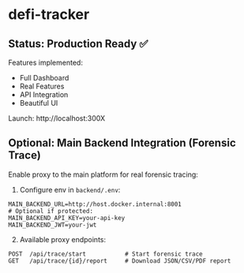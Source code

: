 # defi-tracker

## Status: Production Ready ✅

Features implemented:
- Full Dashboard
- Real Features
- API Integration
- Beautiful UI

Launch: http://localhost:300X

## Optional: Main Backend Integration (Forensic Trace)

Enable proxy to the main platform for real forensic tracing:

1) Configure env in `backend/.env`:
```
MAIN_BACKEND_URL=http://host.docker.internal:8001
# Optional if protected:
MAIN_BACKEND_API_KEY=your-api-key
MAIN_BACKEND_JWT=your-jwt
```

2) Available proxy endpoints:
```
POST  /api/trace/start           # Start forensic trace
GET   /api/trace/{id}/report     # Download JSON/CSV/PDF report
```
